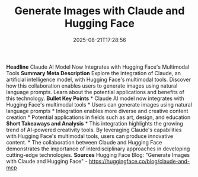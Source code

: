 ﻿---
title: "Generate Images with Claude and Hugging Face"
date: "2025-08-21T17:28:56"
category: "Markets"
summary: ""
slug: "generate images with claude and hugging face"
source_urls:
  - "https://huggingface.co/blog/claude-and-mcp"
seo:
  title: "Generate Images with Claude and Hugging Face | Hash n Hedge"
  description: ""
  keywords: ["news", "markets", "brief"]
---
**Headline** Claude AI Model Now Integrates with Hugging Face's Multimodal Tools  **Summary Meta Description** Explore the integration of Claude, an artificial intelligence model, with Hugging Face's multimodal tools. Discover how this collaboration enables users to generate images using natural language prompts. Learn about the potential applications and benefits of this technology.  **Bullet Key Points**  * Claude AI model now integrates with Hugging Face's multimodal tools * Users can generate images using natural language prompts * Integration enables more diverse and creative content creation * Potential applications in fields such as art, design, and education  **Short Takeaways and Analysis**  * This integration highlights the growing trend of AI-powered creativity tools. By leveraging Claude's capabilities with Hugging Face's multimodal tools, users can produce innovative content. * The collaboration between Claude and Hugging Face demonstrates the importance of interdisciplinary approaches in developing cutting-edge technologies.  **Sources** Hugging Face Blog: "Generate Images with Claude and Hugging Face" - https://huggingface.co/blog/claude-and-mcp 
